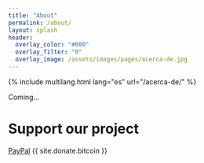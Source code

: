 ```yaml
---
title: "About"
permalink: /about/ 
layout: splash
header:
  overlay_color: "#000"
  overlay_filter: "0"
  overlay_image: /assets/images/pages/acerca-de.jpg
---
```


{% include multilang.html lang="es" url="/acerca-de/" %}

Coming...


# Support our project
<p> 
  <a href="https://paypal.me/{{ site.donate.paypal_me }}"><i class="fa fa-fw fa-paypal" aria-hidden="true"></i> PayPal</a>
  <i class="fa fa-fw fa-btc" aria-hidden="true"></i>{{ site.donate.bitcoin }}
</p>
